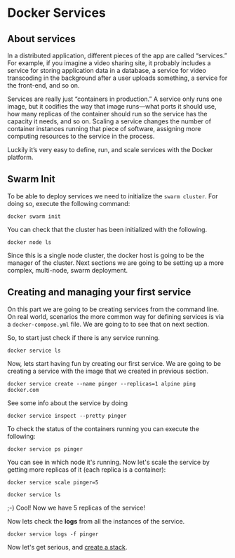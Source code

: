 # Docker Services

## About services
In a distributed application, different pieces of the app are called “services.” For example, if you imagine a video sharing site, it probably includes a service for storing application data in a database, a service for video transcoding in the background after a user uploads something, a service for the front-end, and so on.

Services are really just “containers in production.” A service only runs one image, but it codifies the way that image runs—what ports it should use, how many replicas of the container should run so the service has the capacity it needs, and so on. Scaling a service changes the number of container instances running that piece of software, assigning more computing resources to the service in the process.

Luckily it’s very easy to define, run, and scale services with the Docker platform.


## Swarm Init 

To be able to deploy services we need to initialize the `swarm cluster`. For doing so, execute the following command: 

```
docker swarm init
```

You can check that the cluster has been initialized with the following.

```
docker node ls
```

Since this is a single node cluster, the docker host is going to be the manager of the cluster. Next sections we are going to be setting up a more complex, multi-node, swarm deployment. 

## Creating and managing your first service

On this part we are going to be creating services from the command line. On real world, scenarios the more common way for defining services is via a `docker-compose.yml` file. We are going to to see that on next section.

So, to start just check if there is any service running.

```
docker service ls
```

Now, lets start having fun by creating our first service. We are going to be creating a service with the image that we created in previous section.

```
docker service create --name pinger --replicas=1 alpine ping docker.com
```

See some info about the service by doing

```
docker service inspect --pretty pinger
```

To check the status of the containers running you can execute the following:

```
docker service ps pinger
```

You can see in which node it's running. Now let's scale the service by getting more replicas of it (each replica is a container):

```
docker service scale pinger=5

docker service ls
```

;-) Cool! Now we have 5 replicas of the service! 

Now lets check the **logs** from all the instances of the service.

```
docker service logs -f pinger
```

Now let's get serious, and [create a stack](https://github.com/bitlogic/hello-docker/tree/master/4-docker-stacks).

